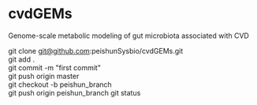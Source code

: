 # cvdGEMs
Genome-scale metabolic modeling of gut microbiota associated with CVD

git clone git@github.com:peishunSysbio/cvdGEMs.git    
git add .    
git commit -m "first commit"   
git push origin master    
git checkout -b peishun_branch     
git push origin peishun_branch 
git status    

